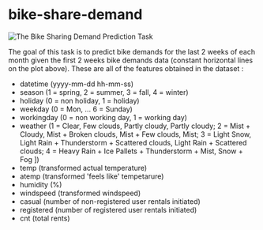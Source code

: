 # bike-share-demand

![The Bike Sharing Demand Prediction Task](https://user-images.githubusercontent.com/14073798/101976631-985eef80-3c79-11eb-9810-f570cec7df76.png)


The goal of this task is to predict bike demands for the last 2 weeks of each month given the first 2 weeks bike demands data (constant horizontal lines on the plot above). 
These are all of the features obtained in the dataset :
- datetime (yyyy-mm-dd hh-mm-ss)
- season (1 = spring, 2 = summer, 3 = fall, 4 = winter)
- holiday (0 = non holiday, 1 = holiday)
- weekday (0 = Mon, ... 6 = Sunday)
- workingday (0 = non working day, 1 = working day)
- weather (1 = Clear, Few clouds, Partly cloudy, Partly cloudy; 
           2 =  Mist + Cloudy, Mist + Broken clouds, Mist + Few clouds, Mist; 
           3 = Light Snow, Light Rain + Thunderstorm + Scattered clouds, Light Rain + Scattered clouds; 
           4 = Heavy Rain + Ice Pallets + Thunderstorm + Mist, Snow + Fog ])
- temp (transformed actual temperature)
- atemp (transformed 'feels like' tempetarure)
- humidity (%)
- windspeed (transformed windspeed)
- casual (number of non-registered user rentals initiated)
- registered (number of registered user rentals initiated)
- cnt (total rents)
